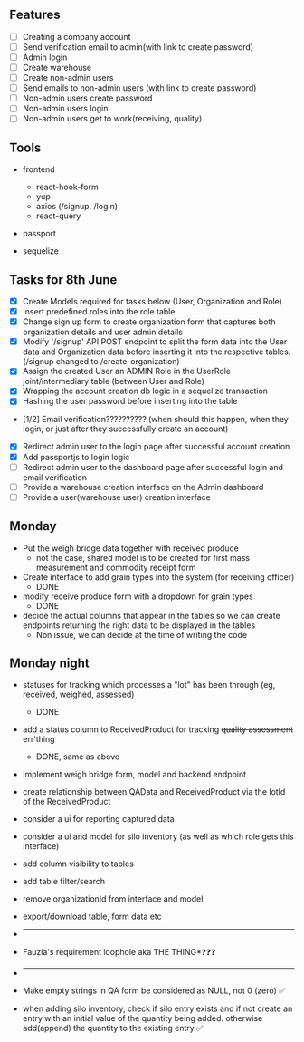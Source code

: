 ## Features

- [ ] Creating a company account
- [ ] Send verification email to admin(with link to create password)
- [ ] Admin login
- [ ] Create warehouse
- [ ] Create non-admin users
- [ ] Send emails to non-admin users (with link to create password)
- [ ] Non-admin users create password
- [ ] Non-admin users login
- [ ] Non-admin users get to work(receiving, quality)

## Tools

- frontend

  - react-hook-form
  - yup
  - axios (/signup, /login)
  - react-query

- passport
- sequelize

## Tasks for 8th June

- [x] Create Models required for tasks below (User, Organization and Role)
- [x] Insert predefined roles into the role table
- [x] Change sign up form to create organization form that captures both organization details and user admin details
- [x] Modify '/signup' API POST endpoint to split the form data into the User data and Organization data before inserting it into the respective tables. (/signup changed to /create-organization)
- [x] Assign the created User an ADMIN Role in the UserRole joint/intermediary table (between User and Role)
- [x] Wrapping the account creation db logic in a sequelize transaction
- [x] Hashing the user password before inserting into the table
<!-- - [ ] Add passportjs to sign up (organization account creation) logic for the admin account??????????? -->
- [1/2] Email verification?????????? (when should this happen, when they login, or just after they successfully create an account)
- [x] Redirect admin user to the login page after successful account creation
- [x] Add passportjs to login logic
- [ ] Redirect admin user to the dashboard page after successful login and email verification
- [ ] Provide a warehouse creation interface on the Admin dashboard
- [ ] Provide a user(warehouse user) creation interface

## Monday

- Put the weigh bridge data together with received produce
  - not the case, shared model is to be created for first mass measurement and commodity receipt form
- Create interface to add grain types into the system (for receiving officer)
  - DONE
- modify receive produce form with a dropdown for grain types
  - DONE
- decide the actual columns that appear in the tables so we can create endpoints returning the right data to be displayed in the tables
  - Non issue, we can decide at the time of writing the code

## Monday night

- statuses for tracking which processes a "lot" has been through (eg, received, weighed, assessed)
  - DONE
- add a status column to ReceivedProduct for tracking ~~quality assessment~~ err'thing
  - DONE, same as above
- implement weigh bridge form, model and backend endpoint
- create relationship between QAData and ReceivedProduct via the lotId of the ReceivedProduct
- consider a ui for reporting captured data
- consider a ui and model for silo inventory (as well as which role gets this interface)
- add column visibility to tables
- add table filter/search
- remove organizationId from interface and model
- export/download table, form data etc
- ***
- Fauzia's requirement loophole aka THE THING\*❓❓❓
- ***

- Make empty strings in QA form be considered as NULL, not 0 (zero) ✅
- when adding silo inventory, check if silo entry exists and if not create an entry with an initial value of the quantity being added. otherwise add(append) the quantity to the existing entry ✅
